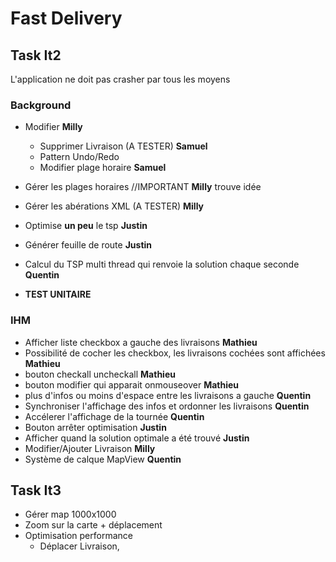 # Fast Delivery

## Task It2

L'application ne doit pas crasher par tous les moyens

### Background

- Modifier                                                    **Milly**
    - Supprimer Livraison  (A TESTER)                                                 **Samuel**
    - Pattern Undo/Redo
    - Modifier plage horaire                                                 **Samuel**

- Gérer les plages horaires  //IMPORTANT                                               **Milly** trouve idée
- Gérer les abérations XML   (A TESTER)                                               **Milly**

- Optimise **un peu** le tsp                                               **Justin**

- Générer feuille de route                                                  **Justin**
- Calcul du TSP multi thread qui renvoie la solution chaque seconde         **Quentin**

- **TEST UNITAIRE**

### IHM

- Afficher liste checkbox a gauche des livraisons                                   **Mathieu**
- Possibilité de cocher les checkbox, les livraisons cochées sont affichées         **Mathieu**
- bouton checkall uncheckall                                                        **Mathieu**
- bouton modifier qui apparait onmouseover                                          **Mathieu**
- plus d'infos ou moins d'espace entre les livraisons a gauche                      **Quentin**
- Synchroniser l'affichage des infos et ordonner les livraisons                     **Quentin**
- Accélerer l'affichage de la tournée                                               **Quentin**
- Bouton arrêter optimisation                                                       **Justin**
- Afficher quand la solution optimale a été trouvé                                  **Justin**
- Modifier/Ajouter Livraison                                                        **Milly**
- Système de calque MapView                                                         **Quentin**

## Task It3
- Gérer map 1000x1000
- Zoom sur la carte + déplacement
- Optimisation performance
    - Déplacer Livraison, 